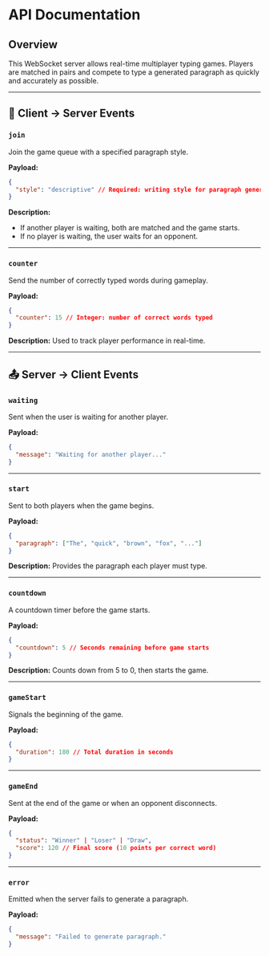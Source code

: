 # API Documentation

## Overview

This WebSocket server allows real-time multiplayer typing games. Players are matched in pairs and compete to type a generated paragraph as quickly and accurately as possible.

---

## 🔌 Client → Server Events

### `join`

Join the game queue with a specified paragraph style.

**Payload:**

```json
{
  "style": "descriptive" // Required: writing style for paragraph generation
}
```

**Description:**

- If another player is waiting, both are matched and the game starts.
- If no player is waiting, the user waits for an opponent.

---

### `counter`

Send the number of correctly typed words during gameplay.

**Payload:**

```json
{
  "counter": 15 // Integer: number of correct words typed
}
```

**Description:**
Used to track player performance in real-time.

---

## 📤 Server → Client Events

### `waiting`

Sent when the user is waiting for another player.

**Payload:**

```json
{
  "message": "Waiting for another player..."
}
```

---

### `start`

Sent to both players when the game begins.

**Payload:**

```json
{
  "paragraph": ["The", "quick", "brown", "fox", "..."]
}
```

**Description:**
Provides the paragraph each player must type.

---

### `countdown`

A countdown timer before the game starts.

**Payload:**

```json
{
  "countdown": 5 // Seconds remaining before game starts
}
```

**Description:**
Counts down from 5 to 0, then starts the game.

---

### `gameStart`

Signals the beginning of the game.

**Payload:**

```json
{
  "duration": 180 // Total duration in seconds
}
```

---

### `gameEnd`

Sent at the end of the game or when an opponent disconnects.

**Payload:**

```json
{
  "status": "Winner" | "Loser" | "Draw",
  "score": 120 // Final score (10 points per correct word)
}
```

---

### `error`

Emitted when the server fails to generate a paragraph.

**Payload:**

```json
{
  "message": "Failed to generate paragraph."
}
```
